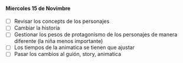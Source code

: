 #### Miercoles 15 de Novimbre

- [ ] Revisar los concepts de los personajes
- [ ] Cambiar la historia
- [ ] Gestionar los pesos de protagonismo de los personajes de manera diferente (la niña menos importante)
- [ ] Los tiempos de la animatica se tienen que ajustar
- [ ] Pasar los cambios al guión, story, animatica
